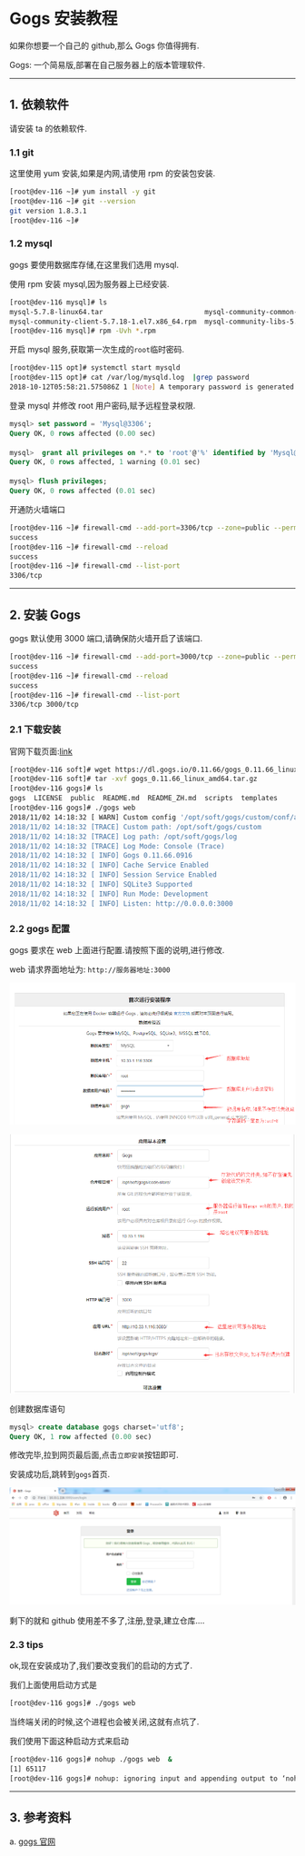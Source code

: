 # Gogs 安装教程

如果你想要一个自己的 github,那么 Gogs 你值得拥有.

Gogs: 一个简易版,部署在自己服务器上的版本管理软件.

---

## 1. 依赖软件

请安装 ta 的依赖软件.

### 1.1 git

这里使用 yum 安装,如果是内网,请使用 rpm 的安装包安装.

```bash
[root@dev-116 ~]# yum install -y git
[root@dev-116 ~]# git --version
git version 1.8.3.1
[root@dev-116 ~]#
```

### 1.2 mysql

gogs 要使用数据库存储,在这里我们选用 mysql.

使用 rpm 安装 mysql,因为服务器上已经安装.

```bash
[root@dev-116 mysql]# ls
mysql-5.7.8-linux64.tar                         mysql-community-common-5.7.18-1.el7.x86_64.rpm  mysql-community-server-5.7.18-1.el7.x86_64.rpm
mysql-community-client-5.7.18-1.el7.x86_64.rpm  mysql-community-libs-5.7.18-1.el7.x86_64.rpm
[root@dev-116 mysql]# rpm -Uvh *.rpm
```

开启 mysql 服务,获取第一次生成的`root`临时密码.

```sh
[root@dev-115 opt]# systemctl start mysqld
[root@dev-115 opt]# cat /var/log/mysqld.log  |grep password
2018-10-12T05:58:21.575086Z 1 [Note] A temporary password is generated for root@localhost: l/tHEghg,4&m
```

登录 mysql 并修改 root 用户密码,赋予远程登录权限.

```sql
mysql> set password = 'Mysql@3306';
Query OK, 0 rows affected (0.00 sec)

mysql>  grant all privileges on *.* to 'root'@'%' identified by 'Mysql@3306';
Query OK, 0 rows affected, 1 warning (0.01 sec)

mysql> flush privileges;
Query OK, 0 rows affected (0.01 sec)
```

开通防火墙端口

```bash
[root@dev-116 ~]# firewall-cmd --add-port=3306/tcp --zone=public --permanent
success
[root@dev-116 ~]# firewall-cmd --reload
success
[root@dev-116 ~]# firewall-cmd --list-port
3306/tcp
```

---

## 2. 安装 Gogs

gogs 默认使用 3000 端口,请确保防火墙开启了该端口.

```bash
[root@dev-116 ~]# firewall-cmd --add-port=3000/tcp --zone=public --permanent
success
[root@dev-116 ~]# firewall-cmd --reload
success
[root@dev-116 ~]# firewall-cmd --list-port
3306/tcp 3000/tcp
```

### 2.1 下载安装

官网下载页面:[link](https://gogs.io/docs/installation/install_from_binary.html)

```bash
[root@dev-116 soft]# wget https://dl.gogs.io/0.11.66/gogs_0.11.66_linux_amd64.tar.gz
[root@dev-116 soft]# tar -xvf gogs_0.11.66_linux_amd64.tar.gz
[root@dev-116 gogs]# ls
gogs  LICENSE  public  README.md  README_ZH.md  scripts  templates
[root@dev-116 gogs]# ./gogs web
2018/11/02 14:18:32 [ WARN] Custom config '/opt/soft/gogs/custom/conf/app.ini' not found, ignore this if you're running first time
2018/11/02 14:18:32 [TRACE] Custom path: /opt/soft/gogs/custom
2018/11/02 14:18:32 [TRACE] Log path: /opt/soft/gogs/log
2018/11/02 14:18:32 [TRACE] Log Mode: Console (Trace)
2018/11/02 14:18:32 [ INFO] Gogs 0.11.66.0916
2018/11/02 14:18:32 [ INFO] Cache Service Enabled
2018/11/02 14:18:32 [ INFO] Session Service Enabled
2018/11/02 14:18:32 [ INFO] SQLite3 Supported
2018/11/02 14:18:32 [ INFO] Run Mode: Development
2018/11/02 14:18:32 [ INFO] Listen: http://0.0.0.0:3000
```

### 2.2 gogs 配置

gogs 要求在 web 上面进行配置.请按照下面的说明,进行修改.

web 请求界面地址为: `http://服务器地址:3000`

![](imgs/gogs-setting1.png)

![](imgs/gogs-setting2.png)

创建数据库语句

```sql
mysql> create database gogs charset='utf8';
Query OK, 1 row affected (0.00 sec)
```

修改完毕,拉到网页最后面,点击`立即安装`按钮即可.

安装成功后,跳转到`gogs`首页.

![](imgs/gogs-index.png)

剩下的就和 github 使用差不多了,注册,登录,建立仓库....

### 2.3 tips

ok,现在安装成功了,我们要改变我们的启动的方式了.

我们上面使用启动方式是

```bash
[root@dev-116 gogs]# ./gogs web
```

当终端关闭的时候,这个进程也会被关闭,这就有点坑了.

我们使用下面这种启动方式来启动

```bash
[root@dev-116 gogs]# nohup ./gogs web  &
[1] 65117
[root@dev-116 gogs]# nohup: ignoring input and appending output to ‘nohup.out’
```

---

## 3. 参考资料

a. [gogs 官网](https://gogs.io/)
